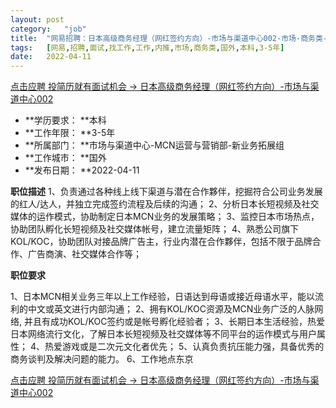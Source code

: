 ```yaml
---
layout:	post
category:	"job"
title:	"网易招聘：日本高级商务经理（网红签约方向）-市场与渠道中心002-市场-商务类-国外本科3-5年"
tags:	[网易,招聘,面试,找工作,工作,内推,市场,商务类,国外,本科,3-5年]
date:	2022-04-11
---
```


[点击应聘 投简历就有面试机会 -> 日本高级商务经理（网红签约方向）-市场与渠道中心002](http://mobile.bole.netease.com/bole/boleDetail?id=39131&employeeId=346f03c3cda5f04c&key=all)



- **学历要求： **本科
- **工作年限： **3-5年
- **所属部门： **市场与渠道中心-MCN运营与营销部-新业务拓展组
- **工作城市： **国外
- **发布日期： **2022-04-11



**职位描述**
1、负责通过各种线上线下渠道与潜在合作夥伴，挖掘符合公司业务发展的红人/达人，并独立完成签约流程及后续的沟通；
2、分析日本长短视频及社交媒体的运作模式，协助制定日本MCN业务的发展策略；
3、监控日本市场热点，协助团队孵化长短视频及社交媒体帐号，建立流量矩阵；
4、熟悉公司旗下KOL/KOC，协助团队对接品牌广告主，行业内潜在合作夥伴，包括不限于品牌合作、广告商演、社交媒体合作等；



**职位要求**

1、日本MCN相关业务三年以上工作经验，日语达到母语或接近母语水平，能以流利的中文或英文进行内部沟通；
2、拥有KOL/KOC资源及MCN业务广泛的人脉网络, 并且有成功KOL/KOC签约或是帐号孵化经验者； 
3、长期日本生活经验，热爱日本网络流行文化，了解日本长短视频及社交媒体等不同平台的运作模式与用户属性；
4、热爱游戏或是二次元文化者优先；
5、认真负责抗压能力强，具备优秀的商务谈判及解决问题的能力。
6、工作地点东京



[点击应聘 投简历就有面试机会 -> 日本高级商务经理（网红签约方向）-市场与渠道中心002](http://mobile.bole.netease.com/bole/boleDetail?id=39131&employeeId=346f03c3cda5f04c&key=all)